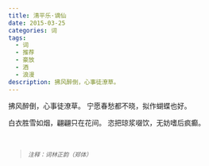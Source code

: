 ```yaml
---
title: 清平乐·谪仙
date: 2015-03-25
categories: 词
tags:
  - 词
  - 推荐
  - 豪放
  - 酒
  - 浪漫
description: 拂风醉倒，心事徒潦草。
---
```


拂风醉倒，心事徒潦草。
宁愿春愁都不晓，拟作蝴蝶也好。

白衣胜雪如烟，翩翩只在花间。
恣把琼浆啜饮，无妨嗜后疯癫。

<br/>
<blockquote>
<p><small><i>注释：词林正韵（郑体）</i></small></p>
</blockquote>
